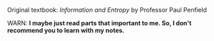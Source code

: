 Original textbook: *Information and Entropy* by Professor Paul Penfield

WARN: **I maybe just read parts that important to me. So, I don't recommend you to learn with my notes.**
